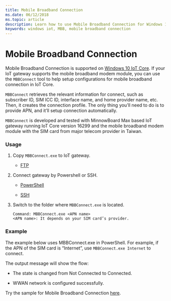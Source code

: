 ```yaml
---
title: Mobile Broadband Connection
ms.date: 06/12/2018
ms.topic: article
description: Learn how to use Mobile Broadband Connection for Windows 10 IoT Core.
keywords: windows iot, MBB, mobile broadband connection
---
```


# Mobile Broadband Connection

Mobile Broadband Connection is supported on [Windows 10 IoT Core](http://windowsondevices.com). If your IoT gateway supports the mobile broadband modem module, you can use the `MBBConnect` tool to help setup configurations for mobile broadband connection in IoT Core.

`MBBConnect` retrieves the relevant information for connect, such as subscriber ID, SIM ICC ID, interface name, and home provider name, etc. Then, it creates the connection profile. The only thing you’ll need to do is to provide APN, and it’ll setup connection automatically.

`MBBConnect` is developed and tested with MinnowBoard Max based IoT gateway running IoT Core version 16299 and the mobile broadband modem module with the SIM card from major telecom provider in Taiwan.

### Usage

1. Copy `MBBConnect.exe` to IoT gateway.

   * [FTP](https://docs.microsoft.com/windows/iot-core/connect-your-device/ftp)

2. Connect gateway by Powershell or SSH.

   * [PowerShell](https://docs.microsoft.com/windows/iot-core/connect-your-device/powershell)

   * [SSH](https://docs.microsoft.com/windows/iot-core/connect-your-device/SSH)

3. Switch to the folder where `MBBConnect.exe` is located. 
   ```
   Command: MBBConnect.exe <APN name>
   <APN name>: It depends on your SIM card’s provider. 
   ```

### Example
The example below uses MBBConnect.exe in PowerShell. For example, if the APN of the SIM card is “Internet”, use `MBBConnect.exe Internet` to connect.
 
The output message will show the flow:

* The state is changed from Not Connected to Connected. 

* WWAN network is configured successfully.

Try the sample for Mobile Broadband Connection [here](https://github.com/ms-iot/iot-utilities/tree/master/MBBConnect).
